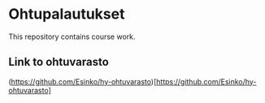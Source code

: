 # Ohtupalautukset
This repository contains course work.

## Link to ohtuvarasto
(https://github.com/Esinko/hy-ohtuvarasto)[https://github.com/Esinko/hy-ohtuvarasto]